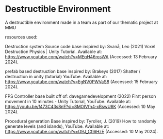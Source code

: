 # Destructible Environment
 A destructible environment made in a team as part of our thematic project at MMU

resources used:

Destruction system Source code base inspired by:
Svanå, Leo (2021) Voxel Destruction Physics | Unity Tutorial. Available at: https://www.youtube.com/watch?v=MEqH46rosWA 
(Accessed: 13 February 2024).

prefab based destruction base inspired by:
Brakeys (2017) Shatter / destruction in unity (tutorial) YouTube. Available at: https://www.youtube.com/watch?v=EgNV0PWVaS8 (Accessed: 15 February 2024). 

FPS Controller base built off of:
davegamedevelopment (2022) First person movement in 10 minutes - Unity Tutorial, YouTube. Available at: https://youtu.be/f473C43s8nE?si=8MOIVfn4-xBswU8K (Accessed: 10 May 2024). 

Procedural generation Base inspired by:
Tyroller, J. (2019) How to randomly generate levels (and islands), YouTube. Available at: https://www.youtube.com/watch?v=O9J_Cfl6HzE (Accessed: 10 May 2024). 